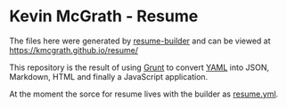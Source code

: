 Kevin McGrath - Resume
======================

The files here were generated by [resume-builder](https://github.com/kmcgrath/resume-builder)
and can be viewed at https://kmcgrath.github.io/resume/

This repository is the result of using [Grunt](http://gruntjs.com/) to convert [YAML](http://www.yaml.org/) into JSON, Markdown, HTML and finally a JavaScript application.

At the moment the sorce for resume lives with the builder as [resume.yml](https://github.com/kmcgrath/resume-builder/blob/master/resume.yml).
